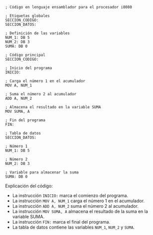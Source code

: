 ```assembly
; Código en lenguaje ensamblador para el procesador i8080

; Etiquetas globales
SECCION_CODIGO:
SECCION_DATOS:

; Definición de las variables
NUM_1: DB 5
NUM_2: DB 3
SUMA: DB 0

; Código principal
SECCION_CODIGO:

; Inicio del programa
INICIO:

; Carga el número 1 en el acumulador
MOV A, NUM_1

; Suma el número 2 al acumulador
ADD A, NUM_2

; Almacena el resultado en la variable SUMA
MOV SUMA, A

; Fin del programa
FIN:

; Tabla de datos
SECCION_DATOS:

; Número 1
NUM_1: DB 5

; Número 2
NUM_2: DB 3

; Variable para almacenar la suma
SUMA: DB 0
```

Explicación del código:

* La instrucción `INICIO:` marca el comienzo del programa.
* La instrucción `MOV A, NUM_1` carga el número 1 en el acumulador.
* La instrucción `ADD A, NUM_2` suma el número 2 al acumulador.
* La instrucción `MOV SUMA, A` almacena el resultado de la suma en la variable SUMA.
* La instrucción `FIN:` marca el final del programa.
* La tabla de datos contiene las variables `NUM_1`, `NUM_2` y `SUMA`.
